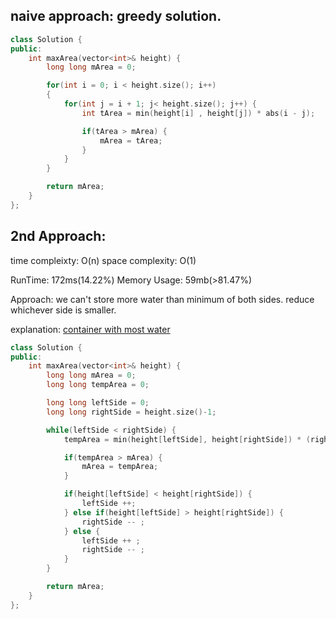 ## naive approach: greedy solution.

```cpp
class Solution {
public:
    int maxArea(vector<int>& height) {
        long long mArea = 0;

        for(int i = 0; i < height.size(); i++)
        {
            for(int j = i + 1; j< height.size(); j++) {
                int tArea = min(height[i] , height[j]) * abs(i - j);

                if(tArea > mArea) {
                    mArea = tArea;
                }
            }
        }

        return mArea;
    }
};
```

## 2nd Approach:

time compleixty: O(n)
space complexity: O(1)

RunTime: 172ms(14.22%)
Memory Usage: 59mb(>81.47%)

Approach:
we can't store more water than minimum of both sides.
reduce whichever side is smaller.

explanation: [container with most water](https://www.youtube.com/watch?v=ZHQg07n_tbg)

```cpp
class Solution {
public:
    int maxArea(vector<int>& height) {
        long long mArea = 0;
        long long tempArea = 0;

        long long leftSide = 0;
        long long rightSide = height.size()-1;

        while(leftSide < rightSide) {
            tempArea = min(height[leftSide], height[rightSide]) * (rightSide - leftSide);

            if(tempArea > mArea) {
                mArea = tempArea;
            }

            if(height[leftSide] < height[rightSide]) {
                leftSide ++;
            } else if(height[leftSide] > height[rightSide]) {
                rightSide -- ;
            } else {
                leftSide ++ ;
                rightSide -- ;
            }
        }

        return mArea;
    }
};
```
